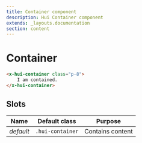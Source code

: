 ```yaml
---
title: Container component
description: Hui Container component
extends: _layouts.documentation
section: content
---
```


# Container

```html
<x-hui-container class="p-8">
    I am contained.
</x-hui-container>
```

## Slots
| Name | Default class | Purpose |
|---|---|---|
| _default_ | `.hui-container` | Contains content |
